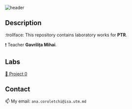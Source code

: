 ![header](https://capsule-render.vercel.app/api?type=waving&color=gradient&height=300&section=header&text=%20PTR&fontSize=90&animation=fadeIn&fontAlignY=38&desc=Corolețchi%20Ana%20FAF%20203)

 
## Description

:trollface:  This repository contains laboratory works for **PTR**.

:exclamation:  Teacher **Gavrilița Mihai**.

## Labs

[:construction: Project 0](https://github.com/Gumball007/ptr/tree/main/lib/project0)

## Contact

:mailbox:  My email: `ana.coroletchi@isa.utm.md`
